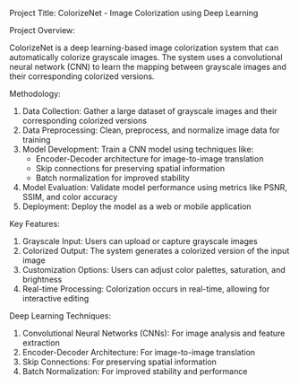 Project Title: ColorizeNet - Image Colorization using Deep Learning

Project Overview:

ColorizeNet is a deep learning-based image colorization system that can automatically colorize grayscale images. The system uses a convolutional neural network (CNN) to learn the mapping between grayscale images and their corresponding colorized versions.

Methodology:

1. Data Collection: Gather a large dataset of grayscale images and their corresponding colorized versions
2. Data Preprocessing: Clean, preprocess, and normalize image data for training
3. Model Development: Train a CNN model using techniques like:
    - Encoder-Decoder architecture for image-to-image translation
    - Skip connections for preserving spatial information
    - Batch normalization for improved stability
4. Model Evaluation: Validate model performance using metrics like PSNR, SSIM, and color accuracy
5. Deployment: Deploy the model as a web or mobile application

Key Features:

1. Grayscale Input: Users can upload or capture grayscale images
2. Colorized Output: The system generates a colorized version of the input image
3. Customization Options: Users can adjust color palettes, saturation, and brightness
4. Real-time Processing: Colorization occurs in real-time, allowing for interactive editing

Deep Learning Techniques:

1. Convolutional Neural Networks (CNNs): For image analysis and feature extraction
2. Encoder-Decoder Architecture: For image-to-image translation
3. Skip Connections: For preserving spatial information
4. Batch Normalization: For improved stability and performance

